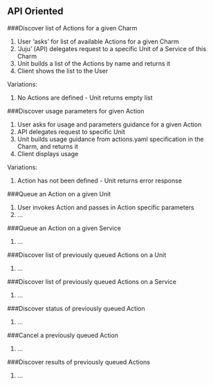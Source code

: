 





## API Oriented

###Discover list of Actions for a given Charm


1. User ‘asks’ for list of available Actions for a given Charm
1. ‘Juju’ (API) delegates request to a specific Unit of a Service of this Charm
1. Unit builds a list of the Actions by name and returns it
1. Client shows the list to the User

Variations:

1. No Actions are defined - Unit returns empty list






###Discover usage parameters for given Action


1. User asks for usage and parameters guidance for a given Action
1. API delegates request to specific Unit
1. Unit builds usage guidance from actions.yaml specification in the Charm, and returns it
1. Client displays usage

Variations:

1. Action has not been defined - Unit returns error response





###Queue an Action on a given Unit


1. User invokes Action and passes in Action specific parameters 
1. ...




###Queue an Action on a given Service


1. ...




###Discover list of previously queued Actions on a Unit


1. ...




###Discover list of previously queued Actions on a Service


1. ...




###Discover status of previously queued Action


1. ...




###Cancel a previously queued Action


1. ...




###Discover results of previously queued Actions


1. ...
